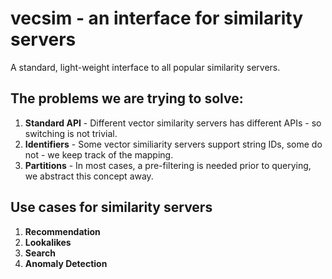 # vecsim - an interface for similarity servers
A standard, light-weight interface to all popular similarity servers.

## The problems we are trying to solve:
1. **Standard API** - Different vector similarity servers has different APIs - so switching is not trivial.
1. **Identifiers** - Some vector similiarity servers support string IDs, some do not - we keep track of the mapping.
1. **Partitions** - In most cases, a pre-filtering is needed prior to querying, we abstract this concept away.

## Use cases for similarity servers
1. **Recommendation**
1. **Lookalikes**
1. **Search**
1. **Anomaly Detection**